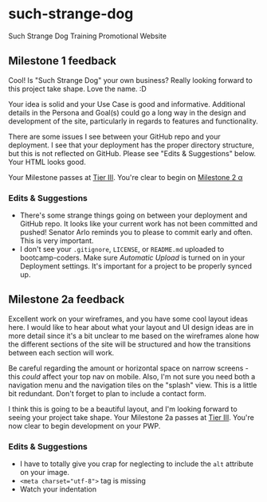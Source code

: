 # such-strange-dog
Such Strange Dog Training Promotional Website

## Milestone 1 feedback
Cool! Is "Such Strange Dog" your own business? Really looking forward to this project take shape. Love the name. :D

Your idea is solid and your Use Case is good and informative. Additional details in the Persona and Goal(s) could go a long way in the design and development of the site, particularly in regards to features and functionality.

There are some issues I see between your GitHub repo and your deployment. I see that your deployment has the proper directory structure, but this is not reflected on GitHub. Please see "Edits &amp; Suggestions" below. Your HTML looks good.

Your Milestone passes at [Tier III](https://bootcamp-coders.cnm.edu/projects/personal/rubric/). You're clear to begin on [Milestone 2 &alpha;](https://bootcamp-coders.cnm.edu/projects/personal/milestone-two/) 

### Edits &amp; Suggestions
- There's some strange things going on between your deployment and GitHub repo. It looks like your current work has not been committed and pushed! Senator Arlo reminds you to please to commit early and often. This is very important.
- I don't see your `.gitignore`, `LICENSE`, or `README.md` uploaded to bootcamp-coders. Make sure *Automatic Upload* is turned on in your Deployment settings. It's important for a project to be properly synced up.

## Milestone 2a feedback
Excellent work on your wireframes, and you have some cool layout ideas here. I would like to hear about what your layout and UI design ideas are in more detail since it's a bit unclear to me based on the wireframes alone how the different sections of the site will be structured and how the transitions between each section will work.

Be careful regarding the amount or horizontal space on narrow screens - this _could_ affect your top nav on mobile. Also, I'm not sure you need both a navigation menu and the navigation tiles on the "splash" view. This is a little bit redundant. Don't forget to plan to include a contact form.

I think this is going to be a beautiful layout, and I'm looking forward to seeing your project take shape. Your Milestone 2a passes at [Tier III](https://bootcamp-coders.cnm.edu/projects/personal/rubric). You're now clear to begin development on your PWP.

### Edits &amp; Suggestions
- I have to totally give you crap for neglecting to include the `alt` attribute on your image.
- `<meta charset="utf-8">` tag is missing
- Watch your indentation
